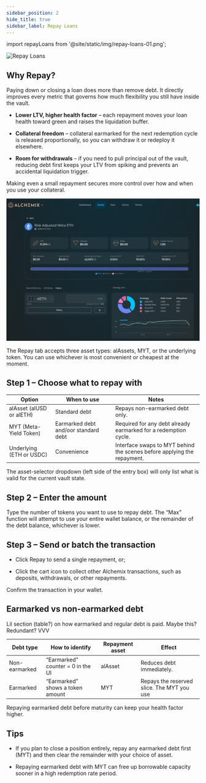 ```yaml
---
sidebar_position: 2
hide_title: true
sidebar_label: Repay Loans
---
```


import repayLoans from '@site/static/img/repay-loans-01.png';

<img src={repayLoans} alt="Repay Loans" class="banner-spacing" />

## Why Repay?

Paying down or closing a loan does more than remove debt. It directly improves every metric that governs how much flexibility you still have inside the vault.

- **Lower LTV, higher health factor** – each repayment moves your loan health toward green and raises the liquidation buffer.

- **Collateral freedom** – collateral earmarked for the next redemption cycle is released proportionally, so you can withdraw it or redeploy it elsewhere.

- **Room for withdrawals** – if you need to pull principal out of the vault, reducing debt first keeps your LTV from spiking and prevents an accidental liquidation trigger.

Making even a small repayment secures more control over how and when you use your collateral.

![](/img/repay-loan-01.png)

The Repay tab accepts three asset types: alAssets, MYT, or the underlying token. You can use whichever is most convenient or cheapest at the moment.

## Step 1 – Choose what to repay with

| Option                   | When to use                          | Notes                                                                   |
| ------------------------ | ------------------------------------ | ----------------------------------------------------------------------- |
| alAsset (alUSD or alETH) | Standard debt                        | Repays non-earmarked debt only.                                         |
| MYT (Meta-Yield Token)   | Earmarked debt and/oor standard debt | Required for any debt already earmarked for a redemption cycle.         |
| Underlying (ETH or USDC) | Convenience                          | Interface swaps to MYT behind the scenes before applying the repayment. |

The asset-selector dropdown (left side of the entry box) will only list what is valid for the current vault state.

## Step 2 – Enter the amount

Type the number of tokens you want to use to repay debt. The “Max” function will attempt to use your entire wallet balance, or the remainder of the debt balance, whichever is lower.

## Step 3 – Send or batch the transaction

- Click Repay to send a single repayment, or;

- Click the cart icon to collect other Alchemix transactions, such as deposits, withdrawals, or other repayments.

Confirm the transaction in your wallet.

## Earmarked vs non-earmarked debt

Lil section (table?) on how earmarked and regular debt is paid. Maybe this? Redundant? VVV

| Debt type     | How to identify                   | Repayment asset | Effect                                     |
| ------------- | --------------------------------- | --------------- | ------------------------------------------ |
| Non-earmarked | “Earmarked” counter = 0 in the UI | alAsset         | Reduces debt immediately.                  |
| Earmarked     | “Earmarked” shows a token amount  | MYT             | Repays the reserved slice. The MYT you use |

Repaying earmarked debt before maturity can keep your health factor higher.

## Tips

- If you plan to close a position entirely, repay any earmarked debt first (MYT) and then clear the remainder with your choice of asset.

- Repaying earmarked debt with MYT can free up borrowable capacity sooner in a high redemption rate period.
